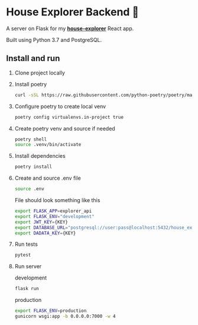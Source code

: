 # House Explorer Backend 🐍

A server on Flask for my [**house-explorer**](https://github.com/sasha-kir/house-explorer) React app.

Built using Python 3.7 and PostgreSQL.

## Install and run

1. Clone project locally

1. Install poetry

    ```sh
    curl -sSL https://raw.githubusercontent.com/python-poetry/poetry/master/get-poetry.py | python
    ```

1. Configure poetry to create local venv

    ```sh
    poetry config virtualenvs.in-project true
    ```

1. Create poetry venv and source if needed

    ```sh
    poetry shell
    source .venv/bin/activate
    ```

1. Install dependencies

    ```sh
    poetry install
    ```

1. Create and source .env file

    ```sh
    source .env
    ```

    File should look something like this

    ```sh
    export FLASK_APP=explorer_api
    export FLASK_ENV="development"
    export JWT_KEY={KEY}
    export DATABASE_URL="postgresql://user:pass@localhost:5432/house_explorer"
    export DADATA_KEY={KEY}
    ```

1. Run tests

    ```sh
    pytest
    ```

1. Run server

    development

    ```sh
    flask run
    ```

    production

    ```sh
    export FLASK_ENV=production
    gunicorn wsgi:app -b 0.0.0.0:7000 -w 4
    ```
